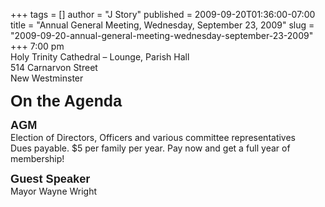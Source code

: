 +++
tags = []
author = "J Story"
published = 2009-09-20T01:36:00-07:00
title = "Annual General Meeting, Wednesday, September 23, 2009"
slug = "2009-09-20-annual-general-meeting-wednesday-september-23-2009"
+++
7:00 pm  
Holy Trinity Cathedral – Lounge, Parish Hall  
514 Carnarvon Street  
New Westminster

<span style="color: rgb(0, 0, 0);"><span
style="font-family:Liberation Sans,sans-serif;"><span
style="font-size:130%;">***<span
style="background: transparent none repeat scroll 0% 0%; -moz-background-clip: border; -moz-background-origin: padding; -moz-background-inline-policy: continuous;"></span>***</span></span></span>

<span style="font-size:180%;"><span
style="font-weight: bold;font-family:arial;">On the Agenda
</span></span>  
  
<span
style="font-weight: bold;font-family:arial;font-size:130%;">AGM</span>  
Election of Directors, Officers and various committee representatives  
Dues payable. $5 per family per year. Pay now and get a full year of
membership!  
  
<span style="font-weight: bold;font-family:arial;font-size:130%;">Guest
Speaker</span>  
Mayor Wayne Wright
